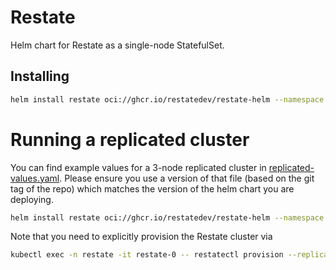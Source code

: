 # Restate

Helm chart for Restate as a single-node StatefulSet.

## Installing

```bash
helm install restate oci://ghcr.io/restatedev/restate-helm --namespace restate --create-namespace
```

# Running a replicated cluster
You can find example values for a 3-node replicated cluster in [replicated-values.yaml](./replicated-values.yaml). 
Please ensure you use a version of that file (based on the git tag of the repo) which matches the version of the helm chart you are deploying.

```bash
helm install restate oci://ghcr.io/restatedev/restate-helm --namespace restate --create-namespace -f replicated-values.yaml
```

Note that you need to explicitly provision the Restate cluster via

```bash
kubectl exec -n restate -it restate-0 -- restatectl provision --replication 2 --yes
```
